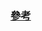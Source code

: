### [參考](https://github.com/MyDearGreatTeacher/2021_2_courses/blob/main/CTF%E6%90%B6%E6%97%97%E5%A4%A7%E8%B3%BD/%E5%A0%B1%E5%91%8A/%E6%9C%9F%E4%B8%AD%E5%B9%B3%E6%99%82%E5%A0%B1%E5%91%8Aopenssl.md)
